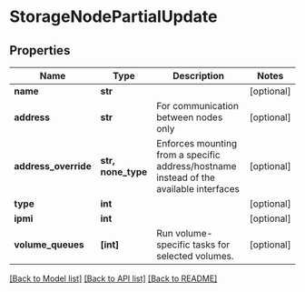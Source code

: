 # StorageNodePartialUpdate


## Properties

Name | Type | Description | Notes
------------ | ------------- | ------------- | -------------
**name** | **str** |  | [optional] 
**address** | **str** | For communication between nodes only | [optional] 
**address_override** | **str, none_type** | Enforces mounting from a specific address/hostname instead of the available interfaces | [optional] 
**type** | **int** |  | [optional] 
**ipmi** | **int** |  | [optional] 
**volume_queues** | **[int]** | Run volume-specific tasks for selected volumes. | [optional] 

[[Back to Model list]](../#documentation-for-models) [[Back to API list]](../#documentation-for-api-endpoints) [[Back to README]](../)



